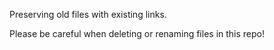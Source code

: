 Preserving old files with existing links.

Please be careful when deleting or renaming files in this repo!
